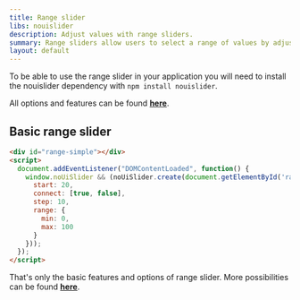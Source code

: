 ```yaml
---
title: Range slider
libs: nouislider
description: Adjust values with range sliders.
summary: Range sliders allow users to select a range of values by adjusting two handles along a track, providing an intuitive and space-efficient input method.
layout: default
---
```


To be able to use the range slider in your application you will need to install the nouislider dependency with `npm install nouislider`.

All options and features can be found [**here**](https://refreshless.com/nouislider/).

## Basic range slider

```html example centered vendors libs="nouislider" columns={1}
<div id="range-simple"></div>
<script>
  document.addEventListener("DOMContentLoaded", function() {
    window.noUiSlider && (noUiSlider.create(document.getElementById('range-simple'), {
      start: 20,
      connect: [true, false],
      step: 10,
      range: {
        min: 0,
        max: 100
      }
    }));
  });
</script>
```

That's only the basic features and options of range slider. More possibilities can be found [**here**](https://refreshless.com/nouislider/).
